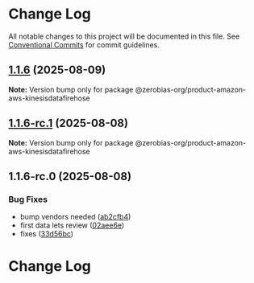 # Change Log

All notable changes to this project will be documented in this file.
See [Conventional Commits](https://conventionalcommits.org) for commit guidelines.

## [1.1.6](https://github.com/zerobias-org/product/compare/@zerobias-org/product-amazon-aws-kinesisdatafirehose@1.1.6-rc.1...@zerobias-org/product-amazon-aws-kinesisdatafirehose@1.1.6) (2025-08-09)

**Note:** Version bump only for package @zerobias-org/product-amazon-aws-kinesisdatafirehose





## [1.1.6-rc.1](https://github.com/zerobias-org/product/compare/@zerobias-org/product-amazon-aws-kinesisdatafirehose@1.1.6-rc.0...@zerobias-org/product-amazon-aws-kinesisdatafirehose@1.1.6-rc.1) (2025-08-08)

**Note:** Version bump only for package @zerobias-org/product-amazon-aws-kinesisdatafirehose





## 1.1.6-rc.0 (2025-08-08)


### Bug Fixes

* bump vendors needed ([ab2cfb4](https://github.com/zerobias-org/product/commit/ab2cfb4a9cf2e3008e08b068f98011fec096c932))
* first data lets review ([02aee6e](https://github.com/zerobias-org/product/commit/02aee6e8c4f11675de7c63a00f4c8254a67a4dd7))
* fixes ([33d56bc](https://github.com/zerobias-org/product/commit/33d56bcaedf3fa5e3939a33c0fb57eda53539d05))





# Change Log
